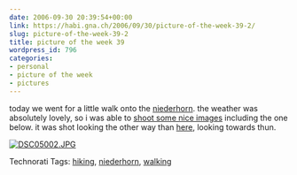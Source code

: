 ```yaml
---
date: 2006-09-30 20:39:54+00:00
link: https://habi.gna.ch/2006/09/30/picture-of-the-week-39-2/
slug: picture-of-the-week-39-2
title: picture of the week 39
wordpress_id: 796
categories:
- personal
- picture of the week
- pictures
---
```


today we went for a little walk onto the [niederhorn](http://map.search.ch/beatenbucht?x=170&y=-234&z=64). the weather was absolutely lovely, so i was able to [shoot some nice images](https://flickr.com/photos/habi/tags/niederhorn/) including the one below. it was shot looking the other way than [here](http://flickr.com/photos/habi/256633123/), looking towards thun.



[![DSC05002.JPG](https://habi.gna.ch/wp-content/uploads/images/DSC05002-tm.jpg)](https://habi.gna.ch/wp-content/uploads/images/DSC05002.jpg)




Technorati Tags: [hiking](http://www.technorati.com/tag/hiking), [niederhorn](http://www.technorati.com/tag/niederhorn), [walking](http://www.technorati.com/tag/walking)
